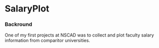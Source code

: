 # SalaryPlot

### Backround
One of my first projects at NSCAD was to collect and plot faculty salary information from comparitor universities. 
